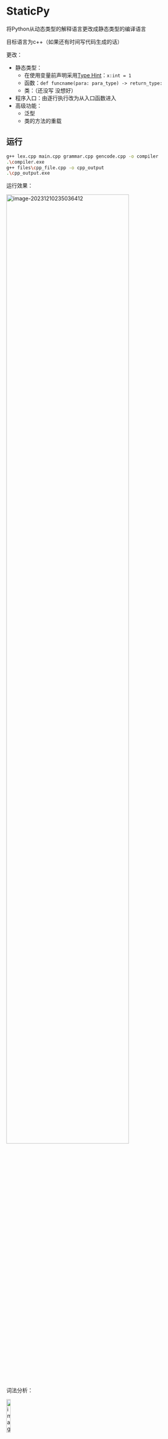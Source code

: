 # StaticPy

将Python从动态类型的解释语言更改成静态类型的编译语言

目标语言为c++（如果还有时间写代码生成的话）

更改：

- 静态类型：
  - 在使用变量前声明采用[Type Hint](https://www.python.org/dev/peps/pep-0484/)：`x:int = 1`
  - 函数：`def funcname(para: para_type) -> return_type:`
  - 类：（还没写 没想好）
- 程序入口：由逐行执行改为从入口函数进入
- 高级功能：
  - 泛型
  - 类的方法的重载

## 运行

```bash
g++ lex.cpp main.cpp grammar.cpp gencode.cpp -o compiler
.\compiler.exe
g++ files\cpp_file.cpp -o cpp_output
.\cpp_output.exe
```

运行效果：

<img src="https://umeta.oss-cn-beijing.aliyuncs.com/wx_program/image-20231210235036412.png" alt="image-20231210235036412" width=80% />

词法分析：

<img src="C:%5CUsers%5Cyang%5CAppData%5CRoaming%5CTypora%5Ctypora-user-images%5Cimage-20231210235137259.png" alt="image-20231210235137259" width=15% />

语法树：



## 词法

类别码

| 单词名称   | 类别码     | 单词名称 | 类别码   | 单词名称 | 类别码 | 单词名称 | 类别码  |
| ---------- | ---------- | -------- | -------- | -------- | ------ | -------- | ------- |
| Ident      | IDENFR     | not      | NOTTK    | !        | NOT    | (        | LPARENT |
| IntConst   | INTCON     | and      | ANDTK    | <        | LSS    | )        | RPARENT |
| FloatConst | FLOATCON   | or       | ORTK     | <=       | LEQ    | [        | LBRACK  |
| main       | MAINTK     | return   | RETURNTK | >        | GRE    | ]        | RBRACK  |
| const      | CONSTTK    | None     | NONETK   | >=       | GEQ    | {        | LBRACE  |
| int        | INTTK      | AddTab   | ADDTAB   | ==       | EQL    | }        | RBRACE  |
| break      | BREAK      | DelTab   | DELTAB   | !=       | NEQ    | +        | PLUS    |
| continue   | CONTINUETK | List     | LISTTK   | =        | ASSIGN | -        | MINU    |
| if         | IFTK       | Dict     | DICTTK   | ,        | COMMA  | *        | MULT    |
| else       | ELSETK     | False    | FALSETK  | :        | COLON  | /        | DIV     |
| def        | DEFTK      | True     | TRUETK   | ->       | ARROW  | %        | MOD     |
| class      | CLASSTK    |          |          |          |        |          |         |
| while      | WHILETK    |          |          |          |        |          |         |



## 文法

TODO:
  - 数据结构
    - ~~Dict声明写得有点问题~~(Done)
    - ~~LVal为List/Dict中元素赋值~~(Done)
    - float数据类型
- 代码生成：
  - ~~输出c++代码~~(Done)
- 泛型
  - 参考[pep-0484](https://peps.python.org/pep-0484/#user-defined-generic-types)
- 类
  - self的使用
  - 方法重写

```pseudocode
CompUnit ::= {FuncDef}
InitVal ::= Exp
    | '[' [InitVal {',' InitVal}] ']' 
    | '{' [InitVal {',' InitVal}] '}'
FuncDef ::= 'def' Ident '(' [FuncFParams] ')' '->' ('None' | DataType) Block
DataType ::= 'int' | 'List' | 'Dict'
Block ::= ':' 'AddTab' {BlockItem} 'DelTab'
BlockItem ::= Decl | Stmt
Decl ::= Ident ':' DataType ['=' InitVal]  #静态类型检查
FuncFParams ::= FuncFParam {',' FuncFParam}
FuncFParam ::= Ident ':' DataType
Stmt ::= Exp
    | LVal '=' Exp
    | 'if' Cond Block ['else' Block]
    | 'while' Cond Block
    | 'break' | 'continue'
    | 'return' [Exp]  #返回值类型检查
    | 'print' '(' [(Str | Exp) {',' (Str | Exp)}] ')'
Exp ::= AddExp
AddExp ::= MulExp { ('+' | '−') MulExp }
MulExp ::= UnaryExp { ('*' | '/' | '%') UnaryExp }
UnaryExp ::= PrimaryExp | Ident '(' [FuncRParams] ')' | ('+' | '−' | 'not') UnaryExp
PrimaryExp ::= '(' Exp ')' | LVal | Number
FuncRParams → Exp { ',' Exp }
LVal ::= Ident {'[' Exp ']'} 
Cond ::= LOrExp
LOrExp ::= LAndExp { 'or' LAndExp }
LAndExp ::= EqExp { 'and' EqExp }
EqExp ::= RelExp { ('==' | '!=') RelExp }
RelExp ::= AddExp { ('<' | '>' | '<=' | '>=') AddExp }
```

